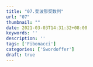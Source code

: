 ```yaml
---
title: "07.斐波那契数列"
url: "07"
thumbnail: ""
date: 2021-03-03T14:31:32+08:00
keywords: ''
description: ''
tags: ['Fibonacci']
categories: ['Swordoffer']
draft: true
---
```

